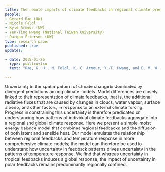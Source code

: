 ```yaml
---
title: The remote impacts of climate feedbacks on regional climate predictability
people:
- Gerard Roe (UW) 
- Nicole Feldl
- Kyle Armour (UW)
- Yen-Ting Hwang (National Taiwan University)
- Dargan Frierson (UW)
type: research paper
published: true
updates:

- date: 2015-01-26
  type: publication
  text: "Roe, G. H., N. Feldl, K. C. Armour, Y.-T. Hwang, and D. M. W. Frierson (2015), The remote impacts of climate feedbacks on regional climate predictability, <i>Nature Geoscience</i>, 8, 135-139, [doi:10.1038/ngeo2346](https://doi.org/10.1038/ngeo2346)."

---
```


Uncertainty in the spatial pattern of climate change is dominated by divergent predictions among climate models. Model differences are closely linked to their representation of climate feedbacks, that is, the additional radiative fluxes that are caused by changes in clouds, water vapour, surface albedo, and other factors, in response to an external climate forcing. Progress in constraining this uncertainty is therefore predicated on understanding how patterns of individual climate feedbacks aggregate into a regional and global climate response. Here we present a simple, moist energy balance model that combines regional feedbacks and the diffusion of both latent and sensible heat. Our model emulates the relationship between regional feedbacks and temperature response in more comprehensive climate models; the model can therefore be used to understand how uncertainty in feedback patterns drives uncertainty in the patterns of temperature response. We find that whereas uncertainty in tropical feedbacks induces a global response, the impact of uncertainty in polar feedbacks remains predominantly regionally confined.

